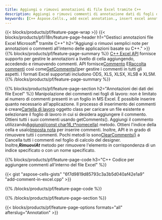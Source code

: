 ```yaml
---
title: Aggiungi o rimuovi annotazioni di file Excel tramite C++
description: Aggiungi o rimuovi commenti di annotazione dati di fogli di calcolo Excel e OpenOffice con la libreria C++.
keywords: [C++ Aspose.Cells., add excel annotation., insert excel annotation., access excel annotation., remove excel annotation., delete excel annotation., add annotation in excel., insert annotation in excel., access annotation in excel., remove annotation in excel., delete annotation in excel]
---
```

{{< blocks/products/pf/feature-page-wrap >}}
{{< blocks/products/pf/i18n/feature-page-header h1="Gestisci annotazioni file Excel Microsoft<sup>&reg;</sup> tramite C++" h2="Aggiungi o rimuovi semplici note per annotazioni o commenti all\'interno delle applicazioni basate su C++." >}}
{{% blocks/products/pf/feature-page-summary %}}
[C++ Excel API](/cells/it/cpp/) fornisce supporto per gestire le annotazioni a livello di cella aggiungendo, accedendo e rimuovendo commenti. API fornisce[Commento](https://reference.aspose.com/cells/cpp/aspose.cells/comment/) E[Raccolta commenti](https://reference.aspose.com/cells/cpp/aspose.cells/commentcollection/) così come[GetComments()](https://reference.aspose.com/cells/cpp/aspose.cells/worksheet/getcomments/)per gestire i commenti in tutti gli aspetti. I formati Excel supportati includono ODS, XLS, XLSX, XLSB e XLSM.
{{% /blocks/products/pf/feature-page-summary %}}

{{% blocks/products/pf/feature-page-section h2="Annotazioni dei dati dei file Excel" %}}
 Manipolazione dei commenti nei fogli di lavoro: non è limitato al numero di commenti presenti in un foglio in MS Excel. È possibile inserire quanto necessario all'applicazione. Il processo di inserimento dei commenti è creare[Cartella di lavoro](https://reference.aspose.com/cells/cpp/aspose.cells/workbook/) oggetto class per caricare un file esistente e selezionare il foglio di lavoro in cui si desidera aggiungere il commento. Ottieni tutti i suoi commenti usando getComments(). Aggiungi il commento utilizzando[Aggiungi(const char16_t*nomecella)](https://reference.aspose.com/cells/cpp/aspose.cells/commentcollection/add/) metodo. Ottieni l'indice della cella e usalo[Imposta nota](https://reference.aspose.com/cells/cpp/aspose.cells/comment/setnote/) per inserire commenti. Inoltre, API è in grado di rimuovere tutti i commenti. Pochi metodi lo sono[ClearComments()](https://reference.aspose.com/cells/cpp/aspose.cells/worksheet/clearcomments/) a Cancella tutti i commenti nel foglio di calcolo del designer. Inoltre,***RimuoviAt*** metodo per rimuovere l'elemento in corrispondenza di un indice specificato o con un nome specificato.

{{% blocks/products/pf/feature-page-code h3="C++ Codice per aggiungere commenti all\'interno del file Excel" %}}

{{< gist "aspose-cells-gists" "6f7d9819d85793c3a3b5d040af42e1a9" "add-comment-in-excel.cpp" >}}

{{% /blocks/products/pf/feature-page-code %}}

{{% /blocks/products/pf/feature-page-section %}}

{{< blocks/products/pf/feature-page-options formats="all" afterslug="Annotation" >}}
